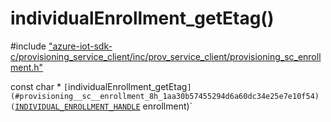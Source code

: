 # individualEnrollment_getEtag()

\#include ["azure-iot-sdk-c/provisioning_service_client/inc/prov_service_client/provisioning_sc_enrollment.h"](../iot-c-ref-provisioning-sc-enrollment-h.md)  

const char * `[`individualEnrollment_getEtag`](#provisioning__sc__enrollment_8h_1aa30b57455294d6a60dc34e25e7e10f54)(`[`INDIVIDUAL_ENROLLMENT_HANDLE`](#provisioning__sc__enrollment_8h_1a5348427a740bc7d9395db2e190f1bc0f) enrollment)`

